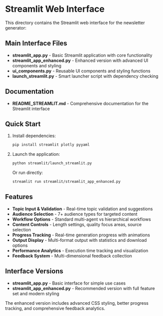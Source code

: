 # Streamlit Web Interface

This directory contains the Streamlit web interface for the newsletter generator:

## Main Interface Files
- **streamlit_app.py** - Basic Streamlit application with core functionality
- **streamlit_app_enhanced.py** - Enhanced version with advanced UI components and styling
- **ui_components.py** - Reusable UI components and styling functions
- **launch_streamlit.py** - Smart launcher script with dependency checking

## Documentation
- **README_STREAMLIT.md** - Comprehensive documentation for the Streamlit interface

## Quick Start
1. Install dependencies:
   ```bash
   pip install streamlit plotly pyyaml
   ```

2. Launch the application:
   ```bash
   python streamlit/launch_streamlit.py
   ```
   
   Or run directly:
   ```bash
   streamlit run streamlit/streamlit_app_enhanced.py
   ```

## Features
- **Topic Input & Validation** - Real-time topic validation and suggestions
- **Audience Selection** - 7+ audience types for targeted content
- **Workflow Options** - Standard multi-agent vs hierarchical workflows
- **Content Controls** - Length settings, quality focus areas, source selection
- **Progress Tracking** - Real-time generation progress with animations
- **Output Display** - Multi-format output with statistics and download options
- **Performance Analytics** - Execution time tracking and visualization
- **Feedback System** - Multi-dimensional feedback collection

## Interface Versions
- **streamlit_app.py** - Basic interface for simple use cases
- **streamlit_app_enhanced.py** - Recommended version with full feature set and modern styling

The enhanced version includes advanced CSS styling, better progress tracking, and comprehensive feedback analytics. 